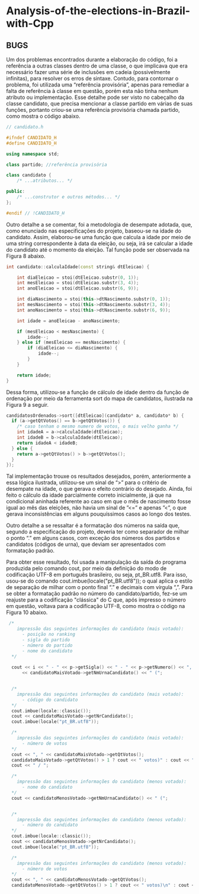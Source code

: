 # Analysis-of-the-elections-in-Brazil-with-Cpp

## BUGS

Um dos problemas encontrados durante a elaboração do código, foi a referência a outras classes dentro de uma classe, o que implicava que era necessário fazer uma série de inclusões em cadeia (possivelmente infinitas), para resolver os erros de sintaxe. Contudo, para contornar o problema, foi utilizada uma “referência provisória”, apenas para remediar a falta de referência à classe em questão, porém esta não tinha nenhum atributo ou implementação. Esse detalhe pode ser visto no cabeçalho da classe candidato, que precisa mencionar a classe partido em várias de suas funções, portanto criou-se uma referência provisória chamada partido, como mostra o código abaixo.

```cpp
// candidato.h

#ifndef CANDIDATO_H
#define CANDIDATO_H

using namespace std;

class partido; //referência provisória

class candidato {
    /* ...atributos... */

public:
    /* ...construtor e outros métodos... */
};

#endif // !CANDIDATO_H
```

Outro detalhe a se comentar, foi a metodologia de desempate adotada, que, como enunciado nas especificações do projeto, baseou-se na idade do candidato. Assim, elaborou-se uma função que calcula a idade por meio de uma string correspondente à data da eleição, ou seja, irá se calcular a idade do candidato até o momento da eleição. Tal função pode ser observada na Figura 8 abaixo.

```cpp
int candidato::calculaIdade(const string& dtEleicao) {

    int diaEleicao = stoi(dtEleicao.substr(0, 1));
    int mesEleicao = stoi(dtEleicao.substr(3, 4));
    int anoEleicao = stoi(dtEleicao.substr(6, 9));

    int diaNascimento = stoi(this->dtNascimento.substr(0, 1));
    int mesNascimento = stoi(this->dtNascimento.substr(3, 4));
    int anoNascimento = stoi(this->dtNascimento.substr(6, 9));

    int idade = anoEleicao - anoNascimento;

    if (mesEleicao < mesNascimento) {
        idade--;
    } else if (mesEleicao == mesNascimento) {
        if (diaEleicao <= diaNascimento) {
            idade--;
        }
    }

    return idade;
}
```

Dessa forma, utilizou-se a função de cálculo de idade dentro da função de ordenação por meio da ferramenta sort do mapa de candidatos, ilustrada na Figura 9 a seguir.

```cpp
candidatosOrdenados->sort([dtEleicao](candidato* a, candidato* b) {
  if (a->getQtVotos() == b->getQtVotos()) {
    /* caso tenham o mesmo numero de votos, o mais velho ganha */
    int idadeA = a->calculaIdade(dtEleicao);
    int idadeB = b->calculaIdade(dtEleicao);
    return idadeA < idadeB;
  } else {
    return a->getQtVotos() > b->getQtVotos();
  }
});
```

Tal implementação trouxe os resultados desejados, porém, anteriormente a essa lógica ilustrada, utilizou-se um sinal de “>” para o critério de desempate na idade, o que gerava o efeito contrário do desejado. Ainda, foi feito o cálculo da idade parcialmente correto inicialmente, já que na condicional aninhada referente ao caso em que o mês de nascimento fosse igual ao mês das eleições, não havia um sinal de ”<=” e apenas ”<”, o que gerava inconsistências em alguns pouquíssimos casos ao longo dos testes.

Outro detalhe a se ressaltar é a formatação dos números na saída que, segundo a especificação do projeto, deveria ter como separador de milhar o ponto “.” em alguns casos, com exceção dos números dos partidos e candidatos (códigos de urna), que deviam ser apresentados com formatação padrão.

Para obter esse resultado, foi usada a manipulação da saída do programa produzida pelo comando cout, por meio da definição do modo de codificação UTF-8 em português brasileiro, ou seja, pt_BR.utf8. Para isso, usou-se do comando  cout.imbue(locale("pt_BR.utf8")); o qual aplica o estilo de separação de milhar com o ponto final “.” e decimais com vírgula “,”. Para se obter a formatação padrão no número do candidato/partido, fez-se um reajuste para a codificação "clássica" do C que, após impresso o número em questão, voltava para a codificação UTF-8, como mostra o código na Figura 10 abaixo.

```cpp
 /* 
    impressão das seguintes informações do candidato (mais votado):
      - posição no ranking
      - sigla do partido
      - número do partido
      - nome do candidato
  */
      
  cout << i << " - " << p->getSigla() << " - " << p->getNumero() << ", "
      << candidatoMaisVotado->getNmUrnaCandidato() << " (";


  /* 
    impressão das seguintes informações do candidato (mais votado):
      - código do candidato
  */
  cout.imbue(locale::classic());
  cout << candidatoMaisVotado->getNrCandidato();
  cout.imbue(locale("pt_BR.utf8"));

  /* 
    impressão das seguintes informações do candidato (mais votado):
      - número de votos
  */
  cout << ", " << candidatoMaisVotado->getQtVotos();
  candidatoMaisVotado->getQtVotos() > 1 ? cout << " votos)" : cout << " voto)";
  cout << " / ";

  /* 
    impressão das seguintes informações do candidato (menos votado):
      - nome do candidato
  */
  cout << candidatoMenosVotado->getNmUrnaCandidato() << " (";


  /* 
    impressão das seguintes informações do candidato (menos votado):
      - número do candidato
  */
  cout.imbue(locale::classic());
  cout << candidatoMenosVotado->getNrCandidato();
  cout.imbue(locale("pt_BR.utf8"));

  /* 
    impressão das seguintes informações do candidato (menos votado):
      - número de votos
  */
  cout << ", " << candidatoMenosVotado->getQtVotos();
  candidatoMenosVotado->getQtVotos() > 1 ? cout << " votos)\n" : cout << " voto)\n";
```